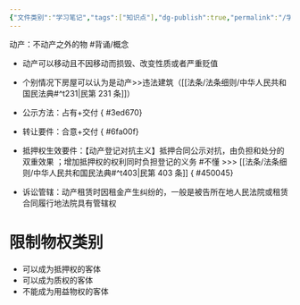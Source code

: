 ```yaml
---
{"文件类别":"学习笔记","tags":["知识点"],"dg-publish":true,"permalink":"/学习笔记studyup/知识点cheese/动产/","dgPassFrontmatter":true,"noteIcon":"","created":"2024-09-29T08:52:49.481+08:00","updated":"2024-10-16T19:08:29.555+08:00"}
---
```


动产：不动产之外的物 #背诵/概念 
- 动产可以移动且不因移动而损毁、改变性质或者严重贬值
- 个别情况下房屋可以认为是动产>>违法建筑（[[法条/法条细则/中华人民共和国民法典#^t231\|民第 231 条]]）
- 公示方法：占有+交付
{ #3ed670}

- 转让要件：合意+交付
{ #6fa00f}

- 抵押权生效要件：【动产登记对抗主义】抵押合同公示对抗，由负担和处分的双重效果 ；增加抵押权的权利同时负担登记的义务 #不懂 >>> [[法条/法条细则/中华人民共和国民法典#^t403\|民第 403 条]]
{ #450045}

- 诉讼管辖：动产租赁时因租金产生纠纷的，一般是被告所在地人民法院或租赁合同履行地法院具有管辖权
# 限制物权类别
- 可以成为抵押权的客体
- 可以成为质权的客体
- 不能成为用益物权的客体